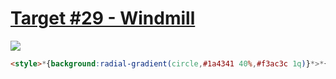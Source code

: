 # [Target #29 - Windmill](https://cssbattle.dev/play/29)

![](https://cssbattle.dev/targets/29.png)

```HTML
<style>*{background:radial-gradient(circle,#1a4341 40%,#f3ac3c 1q)}*>*{margin:-50 200 150 0;background:#f3ac3c;border-radius:100%;box-shadow:0 212q #f3ac3c;-webkit-box-reflect:right
```